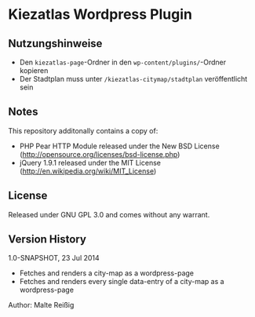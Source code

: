 
Kiezatlas Wordpress Plugin
==========================

## Nutzungshinweise

- Den `kiezatlas-page`-Ordner in den `wp-content/plugins/`-Ordner kopieren
- Der Stadtplan muss unter `/kiezatlas-citymap/stadtplan` veröffentlicht sein

## Notes

This repository additonally contains a copy of:
- PHP Pear HTTP Module released under the New BSD License (http://opensource.org/licenses/bsd-license.php)
- jQuery 1.9.1 released under the MIT License (http://en.wikipedia.org/wiki/MIT_License)

## License

Released under GNU GPL 3.0 and comes without any warrant.

## Version History

1.0-SNAPSHOT, 23 Jul 2014
- Fetches and renders a city-map as a wordpress-page
- Fetches and renders every single data-entry of a city-map as a wordpress-page

Author: Malte Reißig

